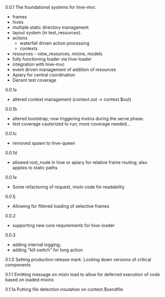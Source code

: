 0.0.1 The foundational systems for hive-mvc
 * frames
 * hives
 * multiple static directory management
 * layout system (in test_resources).
 * actions
   - waterfall driven action processing
   - contexts
 * resources - view_resources, mixins, models
 * fully functioning loader via hive-loader
 * integration with hive-mvc
 * event driven management of addition of resources
 * Apiary for central coordination
 * Decent test coverage

0.0.1a
 * altered context management (context.out -> context.$out)

0.0.1b
 * altered bootstrap; now triggering mxiins during the serve phase.
 * test coverage cauterized to run; more coverage needed...

0.0.1c
 * removed spawn to hive-queen

0.0.1d
 * allowed root_route in hive or apiary for relative frame routing; also applies to static paths

0.0.1e
 * Some refactoring of request, mixin code for readability

0.0.1j
 * Allowing for filtered loading of selective frames

0.0.2
  * supporting new core requirements for hive-loader

0.0.3
  * adding internal logging;
  * adding "kill switch" for long action

0.1.0
Setting production release mark. Locking down versions of critical components

0.1.1
Emitting message on mixin load to allow for deferred execution of code based on loaded mixins

0.1.1a
Putting file detection insulation on context.$sendfile